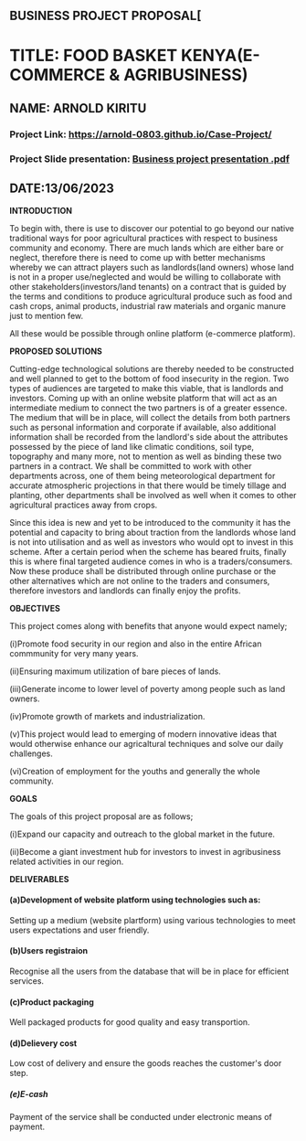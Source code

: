 ## BUSINESS PROJECT PROPOSAL[

# TITLE: FOOD BASKET KENYA(E-COMMERCE & AGRIBUSINESS)
## NAME: ARNOLD KIRITU

### Project Link: https://arnold-0803.github.io/Case-Project/
### Project Slide presentation: [Business project presentation .pdf](https://github.com/Arnold-0803/Case-Project/files/13907544/Business.project.presentation.pdf)
## DATE:13/06/2023

**INTRODUCTION**

To begin with, there is use to discover our potential to go beyond our native traditional ways for poor agricultural practices with respect to business community and economy. There are much lands which are either bare or neglect, therefore there is need to come up with better mechanisms whereby we can attract players such as landlords(land owners) whose land is not in a proper use/neglected and would be willing to collaborate with other stakeholders(investors/land tenants) on a contract that is guided by the terms and conditions to produce agricultural produce such as food and cash crops, animal products, industrial raw materials and organic manure just to mention few. 

All these would be possible through online platform (e-commerce platform).


**PROPOSED SOLUTIONS**

Cutting-edge technological solutions are thereby needed to be constructed and well planned to get to the bottom of food insecurity in the region. Two types of audiences are targeted to make this viable, that is landlords and investors. Coming up with an online website platform that will act as an intermediate medium to connect the two partners is of a greater essence. The medium that will be in place, will collect the details from both partners such as personal information and corporate if available, also additional information shall be recorded from the landlord's side about the attributes possessed by the piece of land like climatic conditions, soil type, topography and many more, not to mention as well as binding these two partners in a contract. We shall be committed to work with other departments across, one of them being meteorological department for accurate atmospheric projections in that there would be timely tillage and planting, other departments shall be involved as well when it comes to other agricultural practices away from crops.

Since this idea is new and yet to be introduced to the community it has the potential and capacity to bring about traction from the landlords whose land is not into utilisation and as well as investors who would opt to invest in this scheme. After a certain period when the scheme has beared fruits, finally this is where final targeted audience comes in who is a traders/consumers. Now these produce shall be distributed through online purchase or the other alternatives which are not online to the traders and consumers, therefore investors and landlords can finally enjoy the profits.

**OBJECTIVES**

This project comes along with benefits that anyone would expect namely;

(i)Promote food security in our region and also in the entire African commmunity for very many years.

(ii)Ensuring maximum utilization of bare pieces of lands. 

(iii)Generate income to lower level of poverty among people such as land owners.

(iv)Promote growth of markets and industrialization.

(v)This project would lead to emerging of modern innovative ideas that would otherwise enhance our agricaltural techniques and solve our daily challenges.

(vi)Creation of employment for the youths and generally the whole community.

**GOALS**

The goals of this project proposal are as follows;

(i)Expand our capacity and outreach to the global market in the future.

(ii)Become a giant investment hub for investors to invest in agribusiness related activities in our region.

**DELIVERABLES**

#### (a)Development of website platform using technologies such as:
   
   Setting up a medium (website plartform) using various technologies to meet users expectations and user friendly.  

#### (b)Users registraion
  
   Recognise all the users from the database that will be in place for efficient services.

#### (c)Product packaging

   Well packaged products for good quality and easy transportion.

#### (d)Delievery cost

   Low cost of delivery and ensure the goods reaches the customer's door step.

##### (e)E-cash

   Payment of the service shall be conducted under electronic means of payment.
 
